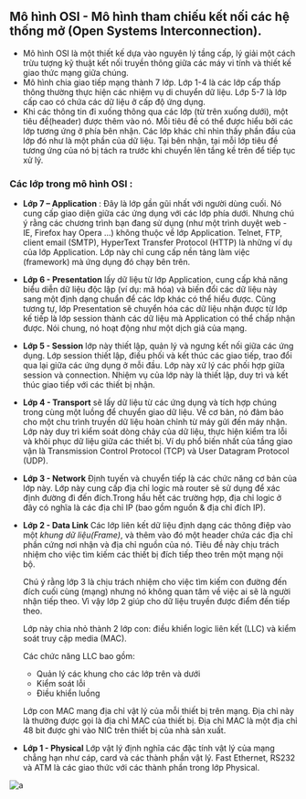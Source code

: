 ﻿## Mô hình OSI - Mô hình tham chiếu kết nối các hệ thống mở (Open Systems Interconnection).

-   Mô hình OSI là một thiết kế dựa vào nguyên lý tầng cấp, lý giải một cách trừu tượng kỹ thuật kết nối truyền thông giữa các máy vi tính và thiết kế giao thức mạng giữa chúng.
-  Mô hình chia giao tiếp mạng thành 7 lớp. Lớp 1-4 là các lớp cấp thấp thông thường thực hiện các nhiệm vụ di chuyển dữ liệu. Lớp 5-7 là lớp cấp cao có chứa các dữ liệu ở cấp độ ứng dụng.
-   Khi các thông tin đi xuống thông qua các lớp (từ trên xuống dưới), một tiêu đề(header) được thêm vào nó. Mỗi tiêu đề có thể được hiểu bởi các lớp tương ứng ở phía bên nhận. Các lớp khác chỉ nhìn thấy phần đầu của lớp đó như là một phần của dữ liệu. Tại bên nhận, tại mỗi lớp tiêu đề tương ứng của nó bị tách ra trước khi chuyển lên tầng kề trên để tiếp tục xử lý.

### Các lớp trong mô hình OSI :

-   **Lớp 7 – Application**  : Đây là lớp gần gũi nhất với người dùng cuối. Nó cung cấp giao diện giữa các ứng dụng với các lớp phía dưới. Nhưng chú ý rằng các chương trình bạn đang sử dụng (như một trình duyệt web - IE, Firefox hay Opera ...) không thuộc về lớp Application. Telnet, FTP, client email (SMTP), HyperText Transfer Protocol (HTTP) là những ví dụ của lớp Application. Lớp này chỉ cung cấp nền tảng làm việc (framework) mà ứng dụng đó chạy bên trên.
    
-   **Lớp 6 - Presentation**  lấy dữ liệu từ lớp Application, cung cấp khả năng biểu diễn dữ liệu độc lập (ví dụ: mã hóa) và biến đổi các dữ liệu này sang một định dạng chuẩn để các lớp khác có thể hiểu được. Cũng tương tự, lớp Presentation sẽ chuyển hóa các dữ liệu nhận được từ lớp kế tiếp là lớp session thành các dữ liệu mà Application có thể chấp nhận được. Nói chung, nó hoạt động như một dịch giả của mạng.
-   **Lớp 5 - Session**  lớp này thiết lập, quản lý và ngưng kết nối giữa các ứng dụng. Lớp session thiết lập, điều phối và kết thúc các giao tiếp, trao đổi qua lại giữa các ứng dụng ở mỗi đầu. Lớp này xử lý các phối hợp giữa session và connection. Nhiệm vụ của lớp này là thiết lập, duy trì và kết thúc giao tiếp với các thiết bị nhận.
    
-   **Lớp 4 - Transport**  sẽ lấy dữ liệu từ các ứng dụng và tích hợp chúng trong cùng một luồng để chuyển giao dữ liệu. Về cơ bản, nó đảm bảo cho một chu trình truyền dữ liệu hoàn chỉnh từ máy gửi đến máy nhận. Lớp này duy trì kiểm soát dòng chảy của dữ liệu, thực hiện kiểm tra lỗi và khôi phục dữ liệu giữa các thiết bị. Ví dụ phổ biến nhất của tầng giao vận là Transmission Control Protocol (TCP) và User Datagram Protocol (UDP).
    
-   **Lớp 3 - Network**  Định tuyến và chuyển tiếp là các chức năng cơ bản của lớp này. Lớp này cung cấp địa chỉ logic mà router sẽ sử dụng để xác định đường đi đến đích.Trong hầu hết các trường hợp, địa chỉ logic ở đây có nghĩa là các địa chỉ IP (bao gồm nguồn & địa chỉ đích IP).
    
-   **Lớp 2 - Data Link**  Các lớp liên kết dữ liệu định dạng các thông điệp vào một  _khung dữ liệu(Frame)_, và thêm vào đó một header chứa các địa chỉ phần cứng nơi nhận và địa chỉ nguồn của nó. Tiêu đề này chịu trách nhiệm cho việc tìm kiếm các thiết bị đích tiếp theo trên một mạng nội bộ.
    
    Chú ý rằng lớp 3 là chịu trách nhiệm cho việc tìm kiếm con đường đến đích cuối cùng (mạng) nhưng nó không quan tâm về việc ai sẽ là người nhận tiếp theo. Vì vậy lớp 2 giúp cho dữ liệu truyền được điểm đến tiếp theo.
    
    Lớp này chia nhỏ thành 2 lớp con: điều khiển logic liên kết (LLC) và kiểm soát truy cập media (MAC).
    
    Các chức năng LLC bao gồm:
    
    -   Quản lý các khung cho các lớp trên và dưới
    -   Kiểm soát lỗi
    -   Điều khiển luồng
    
    Lớp con MAC mang địa chỉ vật lý của mỗi thiết bị trên mạng. Địa chỉ này là thường được gọi là địa chỉ MAC của thiết bị. Địa chỉ MAC là một địa chỉ 48 bit được ghi vào NIC trên thiết bị của nhà sản xuất.
    
-   **Lớp 1 - Physical**  Lớp vật lý định nghĩa các đặc tính vật lý của mạng chẳng hạn như cáp, card và các thành phần vật lý. Fast Ethernet, RS232 và ATM là các giao thức với các thành phần trong lớp Physical.

![a](https://i.imgur.com/lUfRXS9.png)
